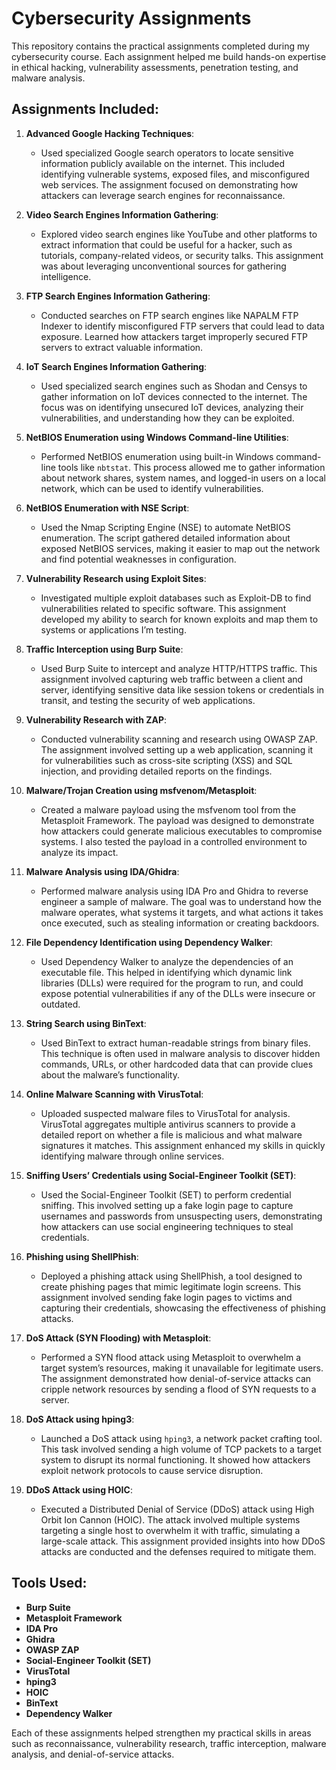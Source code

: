 # Cybersecurity Assignments

This repository contains the practical assignments completed during my cybersecurity course. Each assignment helped me build hands-on expertise in ethical hacking, vulnerability assessments, penetration testing, and malware analysis.

## Assignments Included:

1. **Advanced Google Hacking Techniques**:
   - Used specialized Google search operators to locate sensitive information publicly available on the internet. This included identifying vulnerable systems, exposed files, and misconfigured web services. The assignment focused on demonstrating how attackers can leverage search engines for reconnaissance.

2. **Video Search Engines Information Gathering**:
   - Explored video search engines like YouTube and other platforms to extract information that could be useful for a hacker, such as tutorials, company-related videos, or security talks. This assignment was about leveraging unconventional sources for gathering intelligence.

3. **FTP Search Engines Information Gathering**:
   - Conducted searches on FTP search engines like NAPALM FTP Indexer to identify misconfigured FTP servers that could lead to data exposure. Learned how attackers target improperly secured FTP servers to extract valuable information.

4. **IoT Search Engines Information Gathering**:
   - Used specialized search engines such as Shodan and Censys to gather information on IoT devices connected to the internet. The focus was on identifying unsecured IoT devices, analyzing their vulnerabilities, and understanding how they can be exploited.

5. **NetBIOS Enumeration using Windows Command-line Utilities**:
   - Performed NetBIOS enumeration using built-in Windows command-line tools like `nbtstat`. This process allowed me to gather information about network shares, system names, and logged-in users on a local network, which can be used to identify vulnerabilities.

6. **NetBIOS Enumeration with NSE Script**:
   - Used the Nmap Scripting Engine (NSE) to automate NetBIOS enumeration. The script gathered detailed information about exposed NetBIOS services, making it easier to map out the network and find potential weaknesses in configuration.

7. **Vulnerability Research using Exploit Sites**:
   - Investigated multiple exploit databases such as Exploit-DB to find vulnerabilities related to specific software. This assignment developed my ability to search for known exploits and map them to systems or applications I’m testing.

8. **Traffic Interception using Burp Suite**:
   - Used Burp Suite to intercept and analyze HTTP/HTTPS traffic. This assignment involved capturing web traffic between a client and server, identifying sensitive data like session tokens or credentials in transit, and testing the security of web applications.

9. **Vulnerability Research with ZAP**:
   - Conducted vulnerability scanning and research using OWASP ZAP. The assignment involved setting up a web application, scanning it for vulnerabilities such as cross-site scripting (XSS) and SQL injection, and providing detailed reports on the findings.

10. **Malware/Trojan Creation using msfvenom/Metasploit**:
    - Created a malware payload using the msfvenom tool from the Metasploit Framework. The payload was designed to demonstrate how attackers could generate malicious executables to compromise systems. I also tested the payload in a controlled environment to analyze its impact.

11. **Malware Analysis using IDA/Ghidra**:
    - Performed malware analysis using IDA Pro and Ghidra to reverse engineer a sample of malware. The goal was to understand how the malware operates, what systems it targets, and what actions it takes once executed, such as stealing information or creating backdoors.

12. **File Dependency Identification using Dependency Walker**:
    - Used Dependency Walker to analyze the dependencies of an executable file. This helped in identifying which dynamic link libraries (DLLs) were required for the program to run, and could expose potential vulnerabilities if any of the DLLs were insecure or outdated.

13. **String Search using BinText**:
    - Used BinText to extract human-readable strings from binary files. This technique is often used in malware analysis to discover hidden commands, URLs, or other hardcoded data that can provide clues about the malware’s functionality.

14. **Online Malware Scanning with VirusTotal**:
    - Uploaded suspected malware files to VirusTotal for analysis. VirusTotal aggregates multiple antivirus scanners to provide a detailed report on whether a file is malicious and what malware signatures it matches. This assignment enhanced my skills in quickly identifying malware through online services.

15. **Sniffing Users’ Credentials using Social-Engineer Toolkit (SET)**:
    - Used the Social-Engineer Toolkit (SET) to perform credential sniffing. This involved setting up a fake login page to capture usernames and passwords from unsuspecting users, demonstrating how attackers can use social engineering techniques to steal credentials.

16. **Phishing using ShellPhish**:
    - Deployed a phishing attack using ShellPhish, a tool designed to create phishing pages that mimic legitimate login screens. This assignment involved sending fake login pages to victims and capturing their credentials, showcasing the effectiveness of phishing attacks.

17. **DoS Attack (SYN Flooding) with Metasploit**:
    - Performed a SYN flood attack using Metasploit to overwhelm a target system’s resources, making it unavailable for legitimate users. The assignment demonstrated how denial-of-service attacks can cripple network resources by sending a flood of SYN requests to a server.

18. **DoS Attack using hping3**:
    - Launched a DoS attack using `hping3`, a network packet crafting tool. This task involved sending a high volume of TCP packets to a target system to disrupt its normal functioning. It showed how attackers exploit network protocols to cause service disruption.

19. **DDoS Attack using HOIC**:
    - Executed a Distributed Denial of Service (DDoS) attack using High Orbit Ion Cannon (HOIC). The attack involved multiple systems targeting a single host to overwhelm it with traffic, simulating a large-scale attack. This assignment provided insights into how DDoS attacks are conducted and the defenses required to mitigate them.

## Tools Used:
- **Burp Suite**
- **Metasploit Framework**
- **IDA Pro**
- **Ghidra**
- **OWASP ZAP**
- **Social-Engineer Toolkit (SET)**
- **VirusTotal**
- **hping3**
- **HOIC**
- **BinText**
- **Dependency Walker**

Each of these assignments helped strengthen my practical skills in areas such as reconnaissance, vulnerability research, traffic interception, malware analysis, and denial-of-service attacks. 

